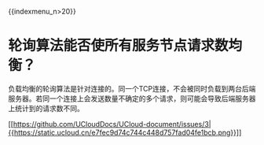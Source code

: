 {{indexmenu_n>20}}


# 轮询算法能否使所有服务节点请求数均衡？

负载均衡的轮询算法是针对连接的。同一个TCP连接，不会被同时负载到两台后端服务器。若同一个连接上会发送数量不确定的多个请求，则可能会导致后端服务器上统计到的请求数不同。

[[https://github.com/UCloudDocs/UCloud-document/issues/3|{{https://static.ucloud.cn/e7fec9d74c744c448d757fad04fe1bcb.png}}]]


